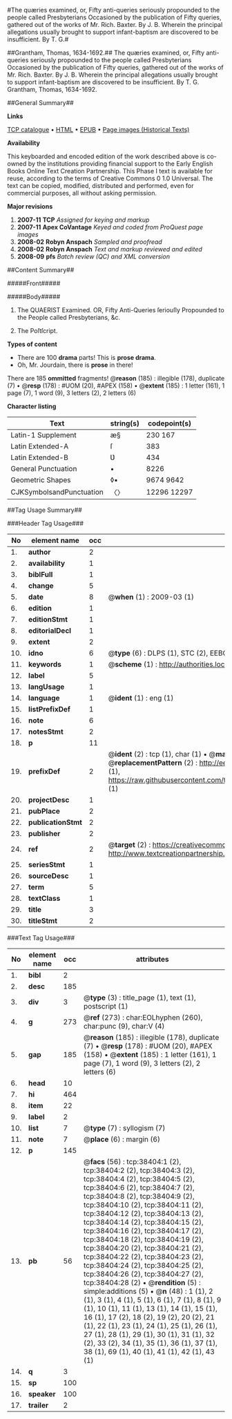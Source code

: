 #The quæries examined, or, Fifty anti-queries seriously propounded to the people called Presbyterians Occasioned by the publication of Fifty queries, gathered out of the works of Mr. Rich. Baxter. By J. B. Wherein the principal allegations usually brought to support infant-baptism are discovered to be insufficient. By T. G.#

##Grantham, Thomas, 1634-1692.##
The quæries examined, or, Fifty anti-queries seriously propounded to the people called Presbyterians Occasioned by the publication of Fifty queries, gathered out of the works of Mr. Rich. Baxter. By J. B. Wherein the principal allegations usually brought to support infant-baptism are discovered to be insufficient. By T. G.
Grantham, Thomas, 1634-1692.

##General Summary##

**Links**

[TCP catalogue](http://www.ota.ox.ac.uk/tcp/)  • 
[HTML](http://tei.it.ox.ac.uk/tcp/Texts-HTML/free/A41/A41786.html)  • 
[EPUB](http://tei.it.ox.ac.uk/tcp/Texts-EPUB/free/A41/A41786.epub) • 
[Page images (Historical Texts)](https://data.historicaltexts.jisc.ac.uk/view?pubId=eebo-99833926e&pageId=eebo-99833926e-38404-1)

**Availability**

This keyboarded and encoded edition of the
	       work described above is co-owned by the institutions
	       providing financial support to the Early English Books
	       Online Text Creation Partnership. This Phase I text is
	       available for reuse, according to the terms of Creative
	       Commons 0 1.0 Universal. The text can be copied,
	       modified, distributed and performed, even for
	       commercial purposes, all without asking permission.

**Major revisions**

1. __2007-11__ __TCP__ *Assigned for keying and markup*
1. __2007-11__ __Apex CoVantage__ *Keyed and coded from ProQuest page images*
1. __2008-02__ __Robyn Anspach__ *Sampled and proofread*
1. __2008-02__ __Robyn Anspach__ *Text and markup reviewed and edited*
1. __2008-09__ __pfs__ *Batch review (QC) and XML conversion*

##Content Summary##

#####Front#####

#####Body#####

1. The QUAERIST Examined. OR, Fifty Anti-Queries ſeriouſly Propounded to the People called Presbyterians, &c.

1. The Poſtſcript.

**Types of content**

  * There are 100 **drama** parts! This is **prose drama**.
  * Oh, Mr. Jourdain, there is **prose** in there!

There are 185 **ommitted** fragments! 
 @__reason__ (185) : illegible (178), duplicate (7)  •  @__resp__ (178) : #UOM (20), #APEX (158)  •  @__extent__ (185) : 1 letter (161), 1 page (7), 1 word (9), 3 letters (2), 2 letters (6)

**Character listing**


|Text|string(s)|codepoint(s)|
|---|---|---|
|Latin-1 Supplement|æ§|230 167|
|Latin Extended-A|ſ|383|
|Latin Extended-B|Ʋ|434|
|General Punctuation|•|8226|
|Geometric Shapes|◊▪|9674 9642|
|CJKSymbolsandPunctuation|〈〉|12296 12297|

##Tag Usage Summary##

###Header Tag Usage###

|No|element name|occ|attributes|
|---|---|---|---|
|1.|__author__|2||
|2.|__availability__|1||
|3.|__biblFull__|1||
|4.|__change__|5||
|5.|__date__|8| @__when__ (1) : 2009-03 (1)|
|6.|__edition__|1||
|7.|__editionStmt__|1||
|8.|__editorialDecl__|1||
|9.|__extent__|2||
|10.|__idno__|6| @__type__ (6) : DLPS (1), STC (2), EEBO-CITATION (1), PROQUEST (1), VID (1)|
|11.|__keywords__|1| @__scheme__ (1) : http://authorities.loc.gov/ (1)|
|12.|__label__|5||
|13.|__langUsage__|1||
|14.|__language__|1| @__ident__ (1) : eng (1)|
|15.|__listPrefixDef__|1||
|16.|__note__|6||
|17.|__notesStmt__|2||
|18.|__p__|11||
|19.|__prefixDef__|2| @__ident__ (2) : tcp (1), char (1)  •  @__matchPattern__ (2) : ([0-9\-]+):([0-9IVX]+) (1), (.+) (1)  •  @__replacementPattern__ (2) : http://eebo.chadwyck.com/downloadtiff?vid=$1&page=$2 (1), https://raw.githubusercontent.com/textcreationpartnership/Texts/master/tcpchars.xml#$1 (1)|
|20.|__projectDesc__|1||
|21.|__pubPlace__|2||
|22.|__publicationStmt__|2||
|23.|__publisher__|2||
|24.|__ref__|2| @__target__ (2) : https://creativecommons.org/publicdomain/zero/1.0/ (1), http://www.textcreationpartnership.org/docs/. (1)|
|25.|__seriesStmt__|1||
|26.|__sourceDesc__|1||
|27.|__term__|5||
|28.|__textClass__|1||
|29.|__title__|3||
|30.|__titleStmt__|2||


###Text Tag Usage###

|No|element name|occ|attributes|
|---|---|---|---|
|1.|__bibl__|2||
|2.|__desc__|185||
|3.|__div__|3| @__type__ (3) : title_page (1), text (1), postscript (1)|
|4.|__g__|273| @__ref__ (273) : char:EOLhyphen (260), char:punc (9), char:V (4)|
|5.|__gap__|185| @__reason__ (185) : illegible (178), duplicate (7)  •  @__resp__ (178) : #UOM (20), #APEX (158)  •  @__extent__ (185) : 1 letter (161), 1 page (7), 1 word (9), 3 letters (2), 2 letters (6)|
|6.|__head__|10||
|7.|__hi__|464||
|8.|__item__|22||
|9.|__label__|2||
|10.|__list__|7| @__type__ (7) : syllogism (7)|
|11.|__note__|7| @__place__ (6) : margin (6)|
|12.|__p__|145||
|13.|__pb__|56| @__facs__ (56) : tcp:38404:1 (2), tcp:38404:2 (2), tcp:38404:3 (2), tcp:38404:4 (2), tcp:38404:5 (2), tcp:38404:6 (2), tcp:38404:7 (2), tcp:38404:8 (2), tcp:38404:9 (2), tcp:38404:10 (2), tcp:38404:11 (2), tcp:38404:12 (2), tcp:38404:13 (2), tcp:38404:14 (2), tcp:38404:15 (2), tcp:38404:16 (2), tcp:38404:17 (2), tcp:38404:18 (2), tcp:38404:19 (2), tcp:38404:20 (2), tcp:38404:21 (2), tcp:38404:22 (2), tcp:38404:23 (2), tcp:38404:24 (2), tcp:38404:25 (2), tcp:38404:26 (2), tcp:38404:27 (2), tcp:38404:28 (2)  •  @__rendition__ (5) : simple:additions (5)  •  @__n__ (48) : 1 (1), 2 (1), 3 (1), 4 (1), 5 (1), 6 (1), 7 (1), 8 (1), 9 (1), 10 (1), 11 (1), 13 (1), 14 (1), 15 (1), 16 (1), 17 (2), 18 (2), 19 (2), 20 (2), 21 (1), 22 (1), 23 (1), 24 (1), 25 (1), 26 (1), 27 (1), 28 (1), 29 (1), 30 (1), 31 (1), 32 (2), 33 (2), 34 (1), 35 (1), 36 (1), 37 (1), 38 (1), 69 (1), 40 (1), 41 (1), 42 (1), 43 (1)|
|14.|__q__|3||
|15.|__sp__|100||
|16.|__speaker__|100||
|17.|__trailer__|2||
